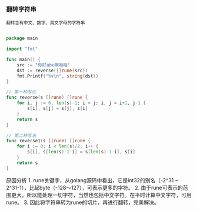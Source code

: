 ### 翻转字符串

    翻转含有中文、数字、英文字母的字符串


```go

package main

import "fmt"

func main() {
	src := "你好abc啊哈哈"
	dst := reverse([]rune(src))
	fmt.Printf("%v\n", string(dst))
}

// 第一种写法
func reverse(s []rune) []rune {
	for i, j := 0, len(s)-1; i < j; i, j = i+1, j-1 {
		s[i], s[j] = s[j], s[i]
	}
	return s
}

// 第二种写法
func reverse1(s []rune) []rune {
	for i := 0; i < len(s)/2; i++ {
		s[i], s[len(s)-1-i] = s[len(s)-1-i], s[i]
	}
	return s
}


```

原因分析
    1. rune关键字，从golang源码中看出，它是int32的别名（-2^31 ~ 2^31-1），比起byte（-128～127），可表示更多的字符。
    2. 由于rune可表示的范围更大，所以能处理一切字符，当然也包括中文字符。在平时计算中文字符，可用rune。
    3. 因此将字符串转为rune的切片，再进行翻转，完美解决。